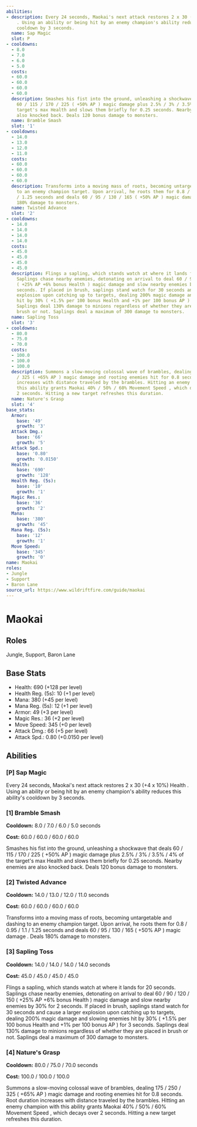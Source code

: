 ```yaml
---
abilities:
- description: Every 24 seconds, Maokai's next attack restores 2 x 30 (+4 x 10%) Health
    . Using an ability or being hit by an enemy champion's ability reduces this ability's
    cooldown by 3 seconds.
  name: Sap Magic
  slot: P
- cooldowns:
  - 8.0
  - 7.0
  - 6.0
  - 5.0
  costs:
  - 60.0
  - 60.0
  - 60.0
  - 60.0
  description: Smashes his fist into the ground, unleashing a shockwave that deals
    60 / 115 / 170 / 225 ( +50% AP ) magic damage plus 2.5% / 3% / 3.5% / 4% of the
    target's max Health and slows them briefly for 0.25 seconds. Nearby enemies are
    also knocked back. Deals 120 bonus damage to monsters.
  name: Bramble Smash
  slot: '1'
- cooldowns:
  - 14.0
  - 13.0
  - 12.0
  - 11.0
  costs:
  - 60.0
  - 60.0
  - 60.0
  - 60.0
  description: Transforms into a moving mass of roots, becoming untargetable and dashing
    to an enemy champion target. Upon arrival, he roots them for 0.8 / 0.95 / 1.1
    / 1.25 seconds and deals 60 / 95 / 130 / 165 ( +50% AP ) magic damage . Deals
    180% damage to monsters.
  name: Twisted Advance
  slot: '2'
- cooldowns:
  - 14.0
  - 14.0
  - 14.0
  - 14.0
  costs:
  - 45.0
  - 45.0
  - 45.0
  - 45.0
  description: Flings a sapling, which stands watch at where it lands for 20 seconds.
    Saplings chase nearby enemies, detonating on arrival to deal 60 / 90 / 120 / 150
    ( +25% AP +6% bonus Health ) magic damage and slow nearby enemies by 30% for 2
    seconds. If placed in brush, saplings stand watch for 30 seconds and cause a larger
    explosion upon catching up to targets, dealing 200% magic damage and slowing enemies
    hit by 30% ( +1.5% per 100 bonus Health and +1% per 100 bonus AP ) for 3 seconds.
    Saplings deal 130% damage to minions regardless of whether they are placed in
    brush or not. Saplings deal a maximum of 300 damage to monsters.
  name: Sapling Toss
  slot: '3'
- cooldowns:
  - 80.0
  - 75.0
  - 70.0
  costs:
  - 100.0
  - 100.0
  - 100.0
  description: Summons a slow-moving colossal wave of brambles, dealing 175 / 250
    / 325 ( +65% AP ) magic damage and rooting enemies hit for 0.8 seconds. Root duration
    increases with distance traveled by the brambles. Hitting an enemy champion with
    this ability grants Maokai 40% / 50% / 60% Movement Speed , which decays over
    2 seconds. Hitting a new target refreshes this duration.
  name: Nature's Grasp
  slot: '4'
base_stats:
  Armor:
    base: '49'
    growth: '3'
  Attack Dmg.:
    base: '66'
    growth: '5'
  Attack Spd.:
    base: '0.80'
    growth: '0.0150'
  Health:
    base: '690'
    growth: '128'
  Health Reg. (5s):
    base: '10'
    growth: '1'
  Magic Res.:
    base: '36'
    growth: '2'
  Mana:
    base: '380'
    growth: '45'
  Mana Reg. (5s):
    base: '12'
    growth: '1'
  Move Speed:
    base: '345'
    growth: '0'
name: Maokai
roles:
- Jungle
- Support
- Baron Lane
source_url: https://www.wildriftfire.com/guide/maokai
---
```


# Maokai

## Roles

Jungle, Support, Baron Lane

## Base Stats

- Health: 690 (+128 per level)
- Health Reg. (5s): 10 (+1 per level)
- Mana: 380 (+45 per level)
- Mana Reg. (5s): 12 (+1 per level)
- Armor: 49 (+3 per level)
- Magic Res.: 36 (+2 per level)
- Move Speed: 345 (+0 per level)
- Attack Dmg.: 66 (+5 per level)
- Attack Spd.: 0.80 (+0.0150 per level)

## Abilities

### [P] Sap Magic

Every 24 seconds, Maokai's next attack restores 2 x 30 (+4 x 10%) Health . Using an ability or being hit by an enemy champion's ability reduces this ability's cooldown by 3 seconds.

### [1] Bramble Smash

**Cooldown:** 8.0 / 7.0 / 6.0 / 5.0 seconds

**Cost:** 60.0 / 60.0 / 60.0 / 60.0

Smashes his fist into the ground, unleashing a shockwave that deals 60 / 115 / 170 / 225 ( +50% AP ) magic damage plus 2.5% / 3% / 3.5% / 4% of the target's max Health and slows them briefly for 0.25 seconds. Nearby enemies are also knocked back. Deals 120 bonus damage to monsters.

### [2] Twisted Advance

**Cooldown:** 14.0 / 13.0 / 12.0 / 11.0 seconds

**Cost:** 60.0 / 60.0 / 60.0 / 60.0

Transforms into a moving mass of roots, becoming untargetable and dashing to an enemy champion target. Upon arrival, he roots them for 0.8 / 0.95 / 1.1 / 1.25 seconds and deals 60 / 95 / 130 / 165 ( +50% AP ) magic damage . Deals 180% damage to monsters.

### [3] Sapling Toss

**Cooldown:** 14.0 / 14.0 / 14.0 / 14.0 seconds

**Cost:** 45.0 / 45.0 / 45.0 / 45.0

Flings a sapling, which stands watch at where it lands for 20 seconds. Saplings chase nearby enemies, detonating on arrival to deal 60 / 90 / 120 / 150 ( +25% AP +6% bonus Health ) magic damage and slow nearby enemies by 30% for 2 seconds. If placed in brush, saplings stand watch for 30 seconds and cause a larger explosion upon catching up to targets, dealing 200% magic damage and slowing enemies hit by 30% ( +1.5% per 100 bonus Health and +1% per 100 bonus AP ) for 3 seconds. Saplings deal 130% damage to minions regardless of whether they are placed in brush or not. Saplings deal a maximum of 300 damage to monsters.

### [4] Nature's Grasp

**Cooldown:** 80.0 / 75.0 / 70.0 seconds

**Cost:** 100.0 / 100.0 / 100.0

Summons a slow-moving colossal wave of brambles, dealing 175 / 250 / 325 ( +65% AP ) magic damage and rooting enemies hit for 0.8 seconds. Root duration increases with distance traveled by the brambles. Hitting an enemy champion with this ability grants Maokai 40% / 50% / 60% Movement Speed , which decays over 2 seconds. Hitting a new target refreshes this duration.

